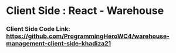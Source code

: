 # Client Side : React - Warehouse
### Client Side Code Link: https://github.com/ProgrammingHeroWC4/warehouse-management-client-side-khadiza21
<!-- cd ..\..\Windows -->
<!-- cd Artrugrul\M-11\backendDatabaseIntegrate\m-70-warehouser-react-node-mongo\warehouser-react-node-mongo-server -->